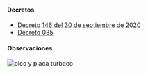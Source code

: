 #### Decretos

- [Decreto 146 del 30 de septiembre de 2020](https://transitoturbaco.gov.co/uploads/3/2019-05/DECRETO%20146%2030-9-2020.pdf)
- [Decreto 035]()

#### Observaciones

![pico y placa turbaco](https://pyphoy.s3.amazonaws.com/docs/turbaco/pico-y-placa-turbaco.jpg)

